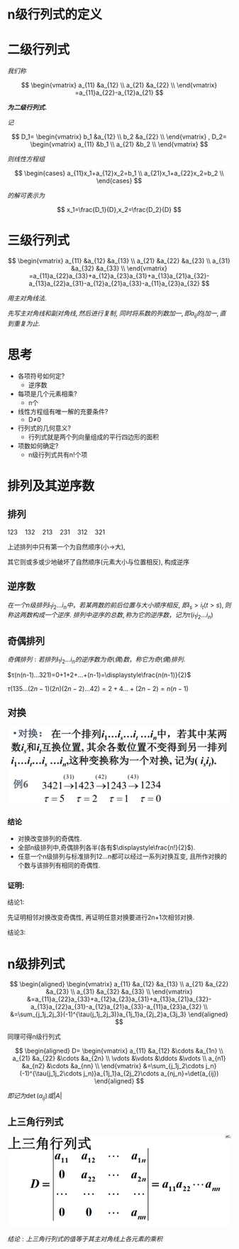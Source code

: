 # n级行列式的定义

# 二级行列式

$我们称$

$$
\begin{vmatrix}
a_{11} &a_{12} \\
a_{21} &a_{22} \\
\end{vmatrix}
=a_{11}a_{22}-a_{12}a_{21}
$$

**$为二级行列式.$**

$记$

$$
D_1=
\begin{vmatrix}
b_1 &a_{12} \\
b_2 &a_{22} \\
\end{vmatrix}
,
D_2=
\begin{vmatrix}
a_{11} &b_1 \\
a_{21} &b_2 \\
\end{vmatrix}
$$

$则线性方程组$

$$
\begin{cases}
a_{11}x_1+a_{12}x_2=b_1 \\
a_{21}x_1+a_{22}x_2=b_2 \\
\end{cases}
$$

$的解可表示为$

$$
x_1=\frac{D_1}{D},x_2=\frac{D_2}{D}
$$

# 三级行列式

$$
\begin{vmatrix}
a_{11} &a_{12} &a_{13} \\
a_{21} &a_{22} &a_{23} \\
a_{31} &a_{32} &a_{33} \\
\end{vmatrix}
=a_{11}a_{22}a_{33}+a_{12}a_{23}a_{31}+a_{13}a_{21}a_{32}-a_{13}a_{22}a_{31}-a_{12}a_{21}a_{33}-a_{11}a_{23}a_{32}
$$

$用主对角线法.$

$先写主对角线和副对角线, 然后进行复制,$
$同时将系数的列数加一, 即a_{ij}的j加一, 直到重复为止.$

# 思考

* 各项符号如何定?
  * 逆序数
* 每项是几个元素相乘?
  * n个
* 线性方程组有唯一解的充要条件?
  * D≠0
* 行列式的几何意义?
  * 行列式就是两个列向量组成的平行四边形的面积
* 项数如何确定?
  * n级行列式共有n!个项

# 排列及其逆序数

## 排列

$123 \quad 132 \quad 213 \quad 231 \quad 312 \quad 321 \quad$

上述排列中只有第一个为自然顺序(小→大),

其它则或多或少地破坏了自然顺序(元素大小与位置相反), 构成逆序

## 逆序数

$在一个n 级排列i_1i_2...i_n中，若某两数的前后位置与大小顺序相反,$
$即i_s>i_t(t>s),则称这两数构成一个逆序.$
$排列中逆序的总数,称为它的逆序数，记为\tau(i_1i_2...i_n)$

## 奇偶排列

$奇偶排列:若排列i_1i_2...i_n的逆序数为奇(偶)数，称它为奇(偶)排列.$

$τ(n(n-1)...321)=0+1+2+...+(n-1)=\displaystyle\frac{n(n-1)}{2}$

$τ(135...(2n-1)(2n)(2n-2) ...42)=2+4...+(2n-2)=n(n-1)$

## 对换

![](2020-11-04-09-18-57.png)

### 结论

* 对换改变排列的奇偶性.
* 全部n级排列中,奇偶排列各半(各有$\displaystyle\frac{n!}{2}$).
* 任意一个n级排列与标准排列12...n都可以经过一系列对换互变, 且所作对换的个数与该排列有相同的奇偶性.

### 证明:

结论1:

先证明相邻对换改变奇偶性, 再证明任意对换要进行2n+1次相邻对换.

结论3:



# n级排列式

$$
\begin{aligned}
\begin{vmatrix}
a_{11} &a_{12} &a_{13} \\
a_{21} &a_{22} &a_{23} \\
a_{31} &a_{32} &a_{33} \\
\end{vmatrix}
&=a_{11}a_{22}a_{33}+a_{12}a_{23}a_{31}+a_{13}a_{21}a_{32}-a_{13}a_{22}a_{31}-a_{12}a_{21}a_{33}-a_{11}a_{23}a_{32} \\
&=\sum_{j_1j_2j_3}(-1)^{\tau(j_1j_2j_3)}a_{1j_1}a_{2j_2}a_{3j_3}
\end{aligned}
$$

同理可得n级行列式

$$
\begin{aligned}
D=
\begin{vmatrix}
a_{11} &a_{12} &\cdots &a_{1n} \\
a_{21} &a_{22} &\cdots &a_{2n} \\
\vdots &\vdots &\ddots &\vdots \\
a_{n1} &a_{n2} &\cdots &a_{nn} \\
\end{vmatrix}
&=\sum_{j_1j_2\cdots j_n}(-1)^{\tau(j_1j_2\cdots j_n)}a_{1j_1}a_{2j_2}\cdots a_{nj_n}=\det(a_{ij})
\end{aligned}
$$

$即记为\det(a_{ij})或|A|$

## 上三角行列式

![](2020-11-04-09-47-05.png)

$结论: 上三角行列式的值等于其主对角线上各元素的乘积$
